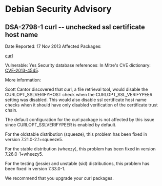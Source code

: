 
Debian Security Advisory
========================


DSA-2798-1 curl -- unchecked ssl certificate host name
------------------------------------------------------



Date Reported:
17 Nov 2013
Affected Packages:

[curl](https://packages.debian.org/src:curl)

Vulnerable:
Yes
Security database references:
In Mitre's CVE dictionary: [CVE-2013-4545](https://security-tracker.debian.org/tracker/CVE-2013-4545).  

More information:

Scott Cantor discovered that curl, a file retrieval tool, would disable
the CURLOPT\_SSLVERIFYHOST check when the CURLOPT\_SSL\_VERIFYPEER setting
was disabled. This would also disable ssl certificate host name checks
when it should have only disabled verification of the certificate trust
chain.


The default configuration for the curl package is not affected by this
issue since CURLOPT\_SSLVERIFYPEER is enabled by default.


For the oldstable distribution (squeeze), this problem has been fixed in
version 7.21.0-2.1+squeeze5.


For the stable distribution (wheezy), this problem has been fixed in
version 7.26.0-1+wheezy5.


For the testing (jessie) and unstable (sid) distributions, this problem
has been fixed in version 7.33.0-1.


We recommend that you upgrade your curl packages.





